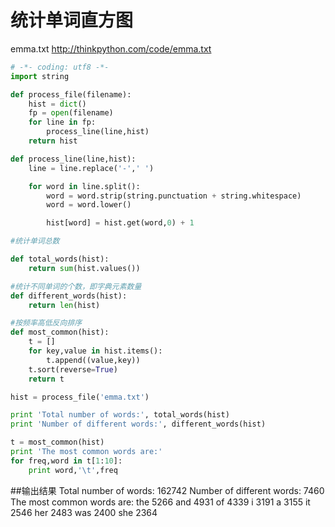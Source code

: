# 统计单词直方图

emma.txt http://thinkpython.com/code/emma.txt

```python
# -*- coding: utf8 -*-
import string

def process_file(filename):
    hist = dict()
    fp = open(filename)
    for line in fp:
        process_line(line,hist)
    return hist

def process_line(line,hist):
    line = line.replace('-',' ')

    for word in line.split():
        word = word.strip(string.punctuation + string.whitespace)
        word = word.lower()

        hist[word] = hist.get(word,0) + 1

#统计单词总数

def total_words(hist):
    return sum(hist.values())

#统计不同单词的个数，即字典元素数量
def different_words(hist):
    return len(hist)

#按频率高低反向排序
def most_common(hist):
    t = []
    for key,value in hist.items():
        t.append((value,key))
    t.sort(reverse=True)
    return t

hist = process_file('emma.txt')

print 'Total number of words:', total_words(hist)
print 'Number of different words:', different_words(hist)

t = most_common(hist)
print 'The most common words are:'
for freq,word in t[1:10]:
    print word,'\t',freq
```
##输出结果
Total number of words: 162742
Number of different words: 7460
The most common words are:
the 	5266
and 	4931
of 	4339
i 	3191
a 	3155
it 	2546
her 	2483
was 	2400
she 	2364
